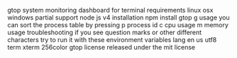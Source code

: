 gtop system monitoring dashboard for terminal requirements linux osx windows partial support node js v4 installation npm install gtop g usage you can sort the process table by pressing p process id c cpu usage m memory usage troubleshooting if you see question marks or other different characters try to run it with these environment variables lang en us utf8 term xterm 256color gtop license released under the mit license
